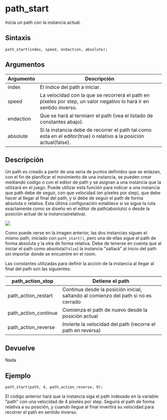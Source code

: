 # path_start

Inicia un path con la instancia actual.

## Sintaxis

  
```gml  
path_start(index, speed, endaction, absolute);  
```  

## Argumentos

Argumento|Descripción|  
---|---|  
index|El índice del path a iniciar.|  
speed|La velocidad con la que se recorrerá el path en pixeles por step, un valor negativo lo hará ir en sentido inverso.|  
endaction|Que se hará al termianr el path (vea el listado de constantes abajo).|  
absolute|Si la instancia debe de recorrer el path tal como esta en el editor(true) o relativo a la posición actual(false).|  

## Descripción

Un path es creado a partir de una seria de puntos definidos que se enlazan, con el fin de planificar el movimiento de una instancia, se pueden crear mediando codigo o con el editor de path y se asignan a una instancia que la utilizará en el juego. Puede utilizar esta función para indicar a una instancia que path debe de seguir, con que velocidad (en píxeles por step), que debe hacer al llegar al final del path, y si debe de seguir el path de forma absoluta o relativa. Esta última configuración establece si se sigue la ruta exactamente como se diseño en el editor de path(absoluto) o desde la posición actual de la instancia(relativa).  
  
![](media/path_start.png)  
  
Como puede verse en la imagen anterior, las dos instancias siguen el mismo path, iniciado con `path_start()`, pero una de ellas sigue el path de forma absoluta y la otra de forma relativa. Debe de tenerse en cuenta que al iniciar el path como absoluta(`false`) la instancia "saltará" al inicio del path sin importar donde se encuentre en el room.  
  
Las constantes utilizadas para definir la acción de la instancia al llegar al final del path son las siguientes:  
  
path_action_stop|Detiene el path|  
---|---|  
path_action_restart|Continua desde la posición inicial, saltando al comienzo del path si no es cerrado|  
path_action_continue|Comienza el path de nuevo desde la posición actual|  
path_action_reverse|Invierte la velocidad del path (recorre el path en reversa)|  
  
  

## Devuelve

Nada

## Ejemplo

  
```gml  
path_start(path, 4, path_action_reverse, 0);  
```  
El código anterior hará que la instancia siga el path indexado en la variable "path" con una velocidad de 4 píxeles por step. Seguirá el path de forma relativa a su posición, y cuando llegue al final invertirá su velocidad para recorrer el path en sentido inverso.